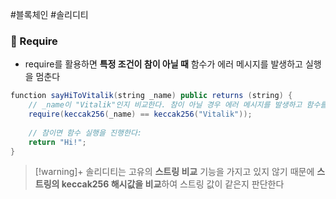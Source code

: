 #블록체인 #솔리디티 
### 📌 Require
+ require를 활용하면  **특정 조건이 참이 아닐 때** 함수가 에러 메시지를 발생하고 실행을 멈춘다

``` Java
function sayHiToVitalik(string _name) public returns (string) {
	// _name이 "Vitalik"인지 비교한다. 참이 아닐 경우 에러 메시지를 발생하고 함수를 벗어난다
	require(keccak256(_name) == keccak256("Vitalik"));
	
	// 참이면 함수 실행을 진행한다:
	return "Hi!";
}
```

> [!warning]+ 
> 솔리디티는 고유의 **스트링 비교** 기능을 가지고 있지 않기 때문에 **스트링의 keccak256 해시값을 비교**하여 스트링 값이 같은지 판단한다